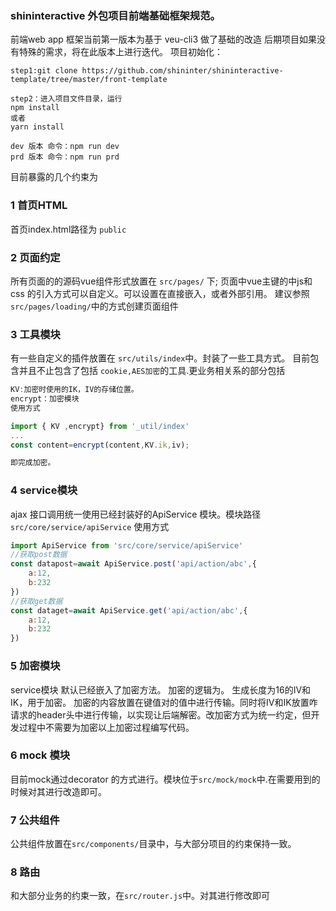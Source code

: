 ### shininteractive 外包项目前端基础框架规范。



前端web app 框架当前第一版本为基于 veu-cli3 做了基础的改造
后期项目如果没有特殊的需求，将在此版本上进行迭代。
项目初始化：
```
step1:git clone https://github.com/shininter/shininteractive-template/tree/master/front-template

step2：进入项目文件目录，运行
npm install 
或者 
yarn install 

dev 版本 命令：npm run dev
prd 版本 命令：npm run prd

```
目前暴露的几个约束为
### 1 首页HTML
首页index.html路径为 ```public```
### 2 页面约定
所有页面的的源码vue组件形式放置在 ```src/pages/``` 下;
页面中vue主键的中js和css 的引入方式可以自定义。可以设置在直接嵌入，或者外部引用。
建议参照```src/pages/loading/```中的方式创建页面组件
### 3 工具模块
有一些自定义的插件放置在 ```src/utils/index```中。封装了一些工具方式。
目前包含并且不止包含了包括 ```cookie,AES加密```的工具.更业务相关系的部分包括
```javascript
KV:加密时使用的IK，IV的存储位置。
encrypt：加密模块
使用方式

import { KV ,encrypt} from '_util/index' 
...
const content=encrypt(content,KV.ik,iv);

即完成加密。

```

### 4 service模块
ajax 接口调用统一使用已经封装好的ApiService 模块。模块路径```src/core/service/apiService```
使用方式
```javascript
import ApiService from 'src/core/service/apiService'
//获取post数据
const datapost=await ApiService.post('api/action/abc',{
    a:12,
    b:232
})
//获取get数据
const dataget=await ApiService.get('api/action/abc',{
    a:12,
    b:232
})

```
### 5 加密模块
service模块 默认已经嵌入了加密方法。
加密的逻辑为。
生成长度为16的IV和IK，用于加密。
加密的内容放置在键值对的值中进行传输。同时将IV和IK放置咋请求的header头中进行传输，以实现让后端解密。改加密方式为统一约定，但开发过程中不需要为加密以上加密过程编写代码。

### 6 mock 模块
目前mock通过decorator 的方式进行。模块位于```src/mock/mock```中.在需要用到的时候对其进行改造即可。

### 7 公共组件
公共组件放置在```src/components/```目录中，与大部分项目的约束保持一致。

### 8 路由
和大部分业务的约束一致，在```src/router.js```中。对其进行修改即可


